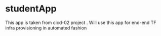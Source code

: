 # studentApp
This app is taken from cicd-02 project . Will use this app for end-end TF infra provisioning in automated fashion 
